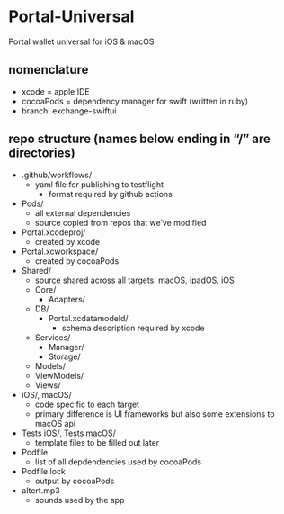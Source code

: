# Portal-Universal
Portal wallet universal for iOS &amp; macOS

## nomenclature
- xcode = apple IDE
- cocoaPods = dependency manager for swift (written in ruby)
- branch: exchange-swiftui

## repo structure (names below ending in “/” are directories)
- .github/workflows/
  - yaml file for publishing to testflight
    - format required by github actions
- Pods/
  - all external dependencies
  - source copied from repos that we’ve modified
- Portal.xcodeproj/
  - created by xcode
- Portal.xcworkspace/
  - created by cocoaPods
- Shared/
  - source shared across all targets: macOS, ipadOS, iOS
  - Core/
    - Adapters/
  - DB/
    - Portal.xcdatamodeld/
      - schema description required by xcode
  - Services/
    - Manager/
    - Storage/
  - Models/
  - ViewModels/
  - Views/
- iOS/, macOS/
  - code specific to each target
  - primary difference is UI frameworks but also some extensions to macOS api
- Tests iOS/, Tests macOS/
  - template files to be filled out later
- Podfile
  - list of all depdendencies used by cocoaPods
- Podfile.lock	
  - output by cocoaPods
- altert.mp3
  - sounds used by the app
  
